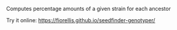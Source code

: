 Computes percentage amounts of a given strain for each ancestor

Try it online: https://fiorellis.github.io/seedfinder-genotyper/
